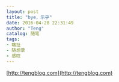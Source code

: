 ```yaml
---
layout: post
title: "bye，乐乎"
date: 2016-04-28 22:31:49
author: "Teng"
catalog: 随笔
tags:
- 瞎扯
- 随想录
- 感叹
---
```

[http://tengblog.com](http://tengblog.com)

